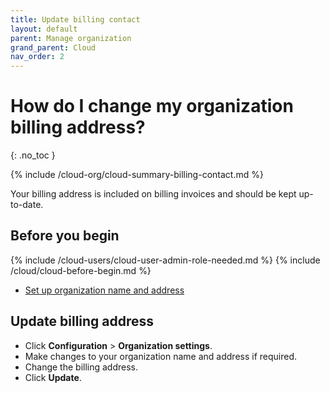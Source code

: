 ```yaml
---
title: Update billing contact
layout: default
parent: Manage organization
grand_parent: Cloud
nav_order: 2
---
```


# How do I change my organization billing address?
{: .no_toc }

{% include /cloud-org/cloud-summary-billing-contact.md %}

Your billing address is included on billing invoices and should be kept up-to-date.

## Before you begin

{% include /cloud-users/cloud-user-admin-role-needed.md %}
{% include /cloud/cloud-before-begin.md %}
* [Set up organization name and address](/docs/cloud/cloud-org/cloud-org-address)

## Update billing address

* Click **Configuration** > **Organization settings**.
* Make changes to your organization name and address if required.
* Change the billing address.
* Click **Update**.
